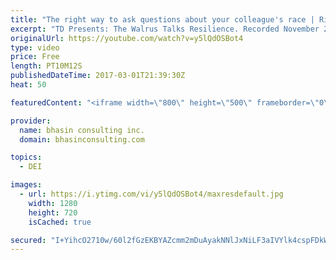 ```yaml
---
title: "The right way to ask questions about your colleague's race | Ritu Bhasin | The Walrus Talks"
excerpt: "TD Presents: The Walrus Talks Resilience. Recorded November 2, 2015, at the Theatre Junction Grand in Calgary.  To purchase tickets to the next Walrus Talks in your area, visit http://thewalrus.ca/category/events/  ***  Ritu Bhasin, a globally recognized speaker, has delivered programming and coaching"
originalUrl: https://youtube.com/watch?v=y5lQdOSBot4
type: video
price: Free
length: PT10M12S
publishedDateTime: 2017-03-01T21:39:30Z
heat: 50

featuredContent: "<iframe width=\"800\" height=\"500\" frameborder=\"0\" src=\"https://www.youtube.com/embed/y5lQdOSBot4\" allow=\"accelerometer; autoplay; encrypted-media; gyroscope; picture-in-picture\" allowfullscreen></iframe>"

provider:
  name: bhasin consulting inc.
  domain: bhasinconsulting.com

topics:
  - DEI

images:
  - url: https://i.ytimg.com/vi/y5lQdOSBot4/maxresdefault.jpg
    width: 1280
    height: 720
    isCached: true

secured: "I+YihcO2710w/60l2fGzEKBYAZcmm2mDuAyakNNlJxNiLF3aIVYlk4cspFDkWWssSisOvBEgArriLuiXiCEun54A8fWW9j1+rQ3En3y2bCbK5ZGTkoewhxhyh+IDxTa+vqr2jKNaWyyktHQlFXm5twLvil6RsNpjYFizDCAomn7sGgq/oNaePXOxKCy3mTkb8H7wQGA+3VuL99qkEgvJSrZKnvZVSHDkWIdBSwDDC6+3ETVRylH6gHd1dyN5dxxxk3NnbT1NX2zuHH4Rei2bJk/wa1JVHj5gkRUuyhkA3Vj73oLapf4J+I7iPJh18nhxy3xhBx+/8qNL4CXZWDYR7AqCGMNFHjYr6ncMRFMXsZMNOJ/XUOLWEB6pWfnrZGXJqlkLvJ3VHGo/WDSwsBd5WqphX0fwQlnGekGAk6BGuxM=;O/UXrbkok7AQWXKH/gMPPA=="
---
```


